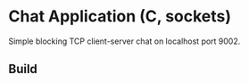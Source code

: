 # Chat Application (C, sockets)
Simple blocking TCP client-server chat on localhost port 9002.


## Build